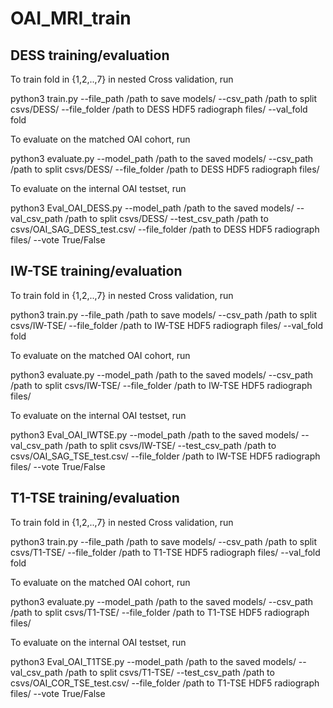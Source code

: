 # OAI_MRI_train

## DESS training/evaluation

To train fold in {1,2,..,7} in nested Cross validation, run

python3 train.py --file_path /path to save models/ --csv_path /path to split csvs/DESS/ --file_folder /path to DESS HDF5 radiograph files/ --val_fold fold

To evaluate on the matched OAI cohort, run

python3 evaluate.py --model_path /path to the saved models/ --csv_path /path to split csvs/DESS/ --file_folder /path to DESS HDF5 radiograph files/ 

To evaluate on the internal OAI testset, run

python3 Eval_OAI_DESS.py --model_path /path to the saved models/ --val_csv_path /path to split csvs/DESS/ --test_csv_path /path to csvs/OAI_SAG_DESS_test.csv/ --file_folder /path to DESS HDF5 radiograph files/ --vote True/False 

## IW-TSE training/evaluation

To train fold in {1,2,..,7} in nested Cross validation, run

python3 train.py --file_path /path to save models/ --csv_path /path to split csvs/IW-TSE/ --file_folder /path to IW-TSE HDF5 radiograph files/ --val_fold fold

To evaluate on the matched OAI cohort, run

python3 evaluate.py --model_path /path to the saved models/ --csv_path /path to split csvs/IW-TSE/ --file_folder /path to IW-TSE HDF5 radiograph files/ 

To evaluate on the internal OAI testset, run 

python3 Eval_OAI_IWTSE.py --model_path /path to the saved models/ --val_csv_path /path to split csvs/IW-TSE/ --test_csv_path /path to csvs/OAI_SAG_TSE_test.csv/ --file_folder /path to IW-TSE HDF5 radiograph files/ --vote True/False 

## T1-TSE training/evaluation

To train fold in {1,2,..,7} in nested Cross validation, run

python3 train.py --file_path /path to save models/ --csv_path /path to split csvs/T1-TSE/ --file_folder /path to T1-TSE HDF5 radiograph files/ --val_fold fold

To evaluate on the matched OAI cohort, run

python3 evaluate.py --model_path /path to the saved models/ --csv_path /path to split csvs/T1-TSE/ --file_folder /path to T1-TSE HDF5 radiograph files/ 

To evaluate on the internal OAI testset, run 

python3 Eval_OAI_T1TSE.py --model_path /path to the saved models/ --val_csv_path /path to split csvs/T1-TSE/ --test_csv_path /path to csvs/OAI_COR_TSE_test.csv/ --file_folder /path to T1-TSE HDF5 radiograph files/ --vote True/False 
